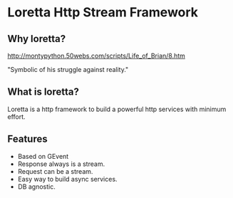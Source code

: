 Loretta Http Stream Framework
=============================

## Why loretta? 
http://montypython.50webs.com/scripts/Life_of_Brian/8.htm

"Symbolic of his struggle against reality."

## What is loretta?
Loretta is a http framework to build a powerful http services with minimum effort.

## Features
* Based on GEvent
* Response always is a stream.
* Request can be a stream.
* Easy way to build async services.
* DB agnostic.
